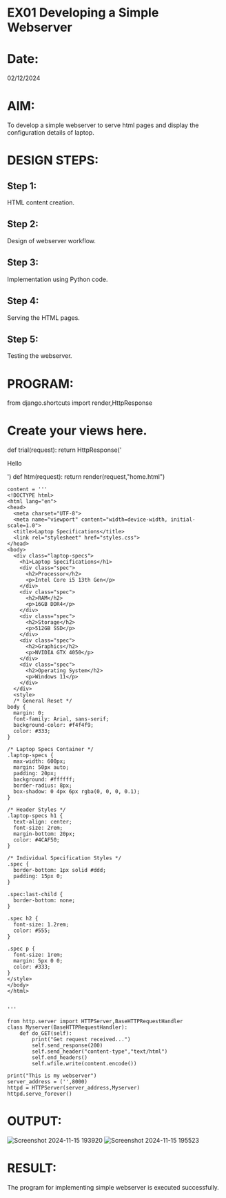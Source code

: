 # EX01 Developing a Simple Webserver

# Date:
02/12/2024
# AIM:
To develop a simple webserver to serve html pages and display the configuration details of laptop.

# DESIGN STEPS:
## Step 1:
HTML content creation.

## Step 2:
Design of webserver workflow.

## Step 3:
Implementation using Python code.

## Step 4:
Serving the HTML pages.

## Step 5:
Testing the webserver.

# PROGRAM:
from django.shortcuts import render,HttpResponse


# Create your views here.
def trial(request):
    return HttpResponse('<p>Hello</p>')
def htm(request):
    return render(request,"home.html")

~~~
content = '''
<!DOCTYPE html>
<html lang="en">
<head>
  <meta charset="UTF-8">
  <meta name="viewport" content="width=device-width, initial-scale=1.0">
  <title>Laptop Specifications</title>
  <link rel="stylesheet" href="styles.css">
</head>
<body>
  <div class="laptop-specs">
    <h1>Laptop Specifications</h1>
    <div class="spec">
      <h2>Processor</h2>
      <p>Intel Core i5 13th Gen</p>
    </div>
    <div class="spec">
      <h2>RAM</h2>
      <p>16GB DDR4</p>
    </div>
    <div class="spec">
      <h2>Storage</h2>
      <p>512GB SSD</p>
    </div>
    <div class="spec">
      <h2>Graphics</h2>
      <p>NVIDIA GTX 4050</p>
    </div>
    <div class="spec">
      <h2>Operating System</h2>
      <p>Windows 11</p>
    </div>
  </div>
  <style>
  /* General Reset */
body {
  margin: 0;
  font-family: Arial, sans-serif;
  background-color: #f4f4f9;
  color: #333;
}

/* Laptop Specs Container */
.laptop-specs {
  max-width: 600px;
  margin: 50px auto;
  padding: 20px;
  background: #ffffff;
  border-radius: 8px;
  box-shadow: 0 4px 6px rgba(0, 0, 0, 0.1);
}

/* Header Styles */
.laptop-specs h1 {
  text-align: center;
  font-size: 2rem;
  margin-bottom: 20px;
  color: #4CAF50;
}

/* Individual Specification Styles */
.spec {
  border-bottom: 1px solid #ddd;
  padding: 15px 0;
}

.spec:last-child {
  border-bottom: none;
}

.spec h2 {
  font-size: 1.2rem;
  color: #555;
}

.spec p {
  font-size: 1rem;
  margin: 5px 0 0;
  color: #333;
}
</style>
</body>
</html>


'''

from http.server import HTTPServer,BaseHTTPRequestHandler
class Myserver(BaseHTTPRequestHandler):
    def do_GET(self):
        print("Get request received...")
        self.send_response(200)
        self.send_header("content-type","text/html")
        self.end_headers()
        self.wfile.write(content.encode())

print("This is my webserver")
server_address = ('',8000)
httpd = HTTPServer(server_address,Myserver)
httpd.serve_forever()

~~~
# OUTPUT:

![Screenshot 2024-11-15 193920](https://github.com/user-attachments/assets/9d6dda27-c2bb-4486-b156-6899c6397dd4)
![Screenshot 2024-11-15 195523](https://github.com/user-attachments/assets/63683749-c9f3-4605-8d3d-2a0f76bd2a75)



# RESULT:
The program for implementing simple webserver is executed successfully.
